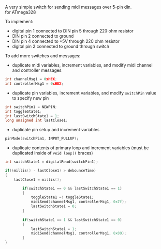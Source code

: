 A very simple switch for sending midi messages over 5-pin din. \
for ATmega328

To implement:
- digital pin 1 connected to DIN pin 5 through 220 ohm resistor
- DIN pin 2 connected to ground
- DIN pin 4 connected to +5V through 220 ohm resistor
- digital pin 2 connected to ground through switch

To add more switches and messages:
- duplicate midi variables, increment variables, and modify midi channel and controller messages

```c++
int channelMsg1 = 0xHEX;
int controllerMsg1 = 0xHEX;
```

- duplicate pin variables, increment variables, and modify `switchPin` value to specify new pin

```c++
int switchPin1 = NEWPIN;
int toggleState1;
int lastSwitchState1 = 1;
long unsigned int lastClose1;
```

- duplicate pin setup and increment variables

```c++
pinMode(switchPin1, INPUT_PULLUP);
```

- duplicate contents of primary loop and increment variables (must be duplicated inside of `void loop()` braces)

```c++
int switchState1 = digitalRead(switchPin1);

if((millis() - lastClose1) > debounceTime)
{
   	lastClose1 = millis();

    	if(switchState1 == 0 && lastSwitchState1 == 1)
    	{
      		toggleState1 =! toggleState1;
     		midiSend(channelMsg1, controllerMsg1, 0x7f);
      		lastSwitchState1 = 0;
    	}
    
    	if(switchState1 == 1 && lastSwitchState1 == 0)
    	{
      		lastSwitchState1 = 1;
      		midiSend(channelMsg1, controllerMsg1, 0x00);
    	}
}
```
